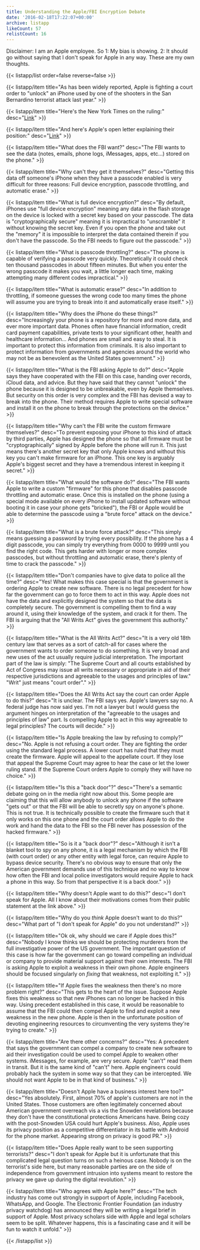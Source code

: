 ```yaml
---
title: Understanding the Apple/FBI Encryption Debate
date: '2016-02-18T17:22:07+00:00'
archive: listapp
likeCount: 57
relistCount: 16
---
```


Disclaimer: I am an Apple employee. So 1: My bias is showing. 2: It should go without saying that I don't speak for Apple in any way. These are my own thoughts.

<!--more-->

{{< listapp/list order=false reverse=false >}}

   {{< listapp/item title="As has been widely reported, Apple is fighting a court order to \"unlock\" an iPhone used by one of the shooters in the San Bernardino terrorist attack last year." >}}

   {{< listapp/item title="Here's the New York Times on the ruling:"
      desc="[Link](http://mobile.nytimes.com/2016/02/17/us/judge-tells-apple-to-help-unlock-san-bernardino-gunmans-iphone.html?referer=https://www.google.com/)" >}}

   {{< listapp/item title="And here's Apple's open letter explaining their position:"
      desc="[Link](http://www.apple.com/customer-letter/)" >}}

   {{< listapp/item title="What does the FBI want?"
      desc="The FBI wants to see the data (notes, emails, phone logs, iMessages, apps, etc...) stored on the phone." >}}

   {{< listapp/item title="Why can't they get it themselves?"
      desc="Getting this data off someone's iPhone when they have a passcode enabled is very difficult for three reasons: Full device encryption, passcode throttling, and automatic erase." >}}

   {{< listapp/item title="What is full device encryption?"
      desc="By default, iPhones use \"full device encryption\" meaning any data in the flash storage on the device is locked with a secret key based on your passcode. The data is \"cryptographically secure\" meaning it is impractical to \"unscramble\" it without knowing the secret key. Even if you open the phone and take out the \"memory\" it is impossible to interpret the data contained therein if you don't have the passcode. So the FBI needs to figure out the passcode." >}}

   {{< listapp/item title="What is passcode throttling?"
      desc="The phone is capable of verifying a passcode very quickly. Theoretically it could check ten thousand passcodes in about fifteen minutes. But when you enter the wrong passcode it makes you wait, a little longer each time, making attempting many different codes impractical." >}}

   {{< listapp/item title="What is automatic erase?"
      desc="In addition to throttling, if someone guesses the wrong code too many times the phone will assume you are trying to break into it and automatically erase itself." >}}

   {{< listapp/item title="Why does the iPhone do these things?"
      desc="Increasingly your phone is a repository for more and more data, and ever more important data. Phones often have financial information, credit card payment capabilities, private texts to your significant other, health and healthcare information… And phones are small and easy to steal. It is important to protect this information from criminals. It is also important to protect information from governments and agencies around the world who may not be as benevolent as the United States government." >}}

   {{< listapp/item title="What is the FBI asking Apple to do?"
      desc="Apple says they have cooperated with the FBI on this case, handing over records, iCloud data, and advice. But they have said that they cannot \"unlock\" the phone because it is designed to be unbreakable, even by Apple themselves. But security on this order is very complex and the FBI has devised a way to break into the phone. Their method requires Apple to write special software and install it on the phone to break through the protections on the device." >}}

   {{< listapp/item title="Why can't the FBI write the custom firmware themselves?"
      desc="To prevent exposing your iPhone to this kind of attack by third parties, Apple has designed the phone so that all firmware must be \"cryptographically\" signed by Apple before the phone will run it. This just means there's another secret key that only Apple knows and without this key you can't make firmware for an iPhone. This one key is arguably Apple's biggest secret and they have a tremendous interest in keeping it secret." >}}

   {{< listapp/item title="What would the software do?"
      desc="The FBI wants Apple to write a custom \"firmware\" for this phone that disables passcode throttling and automatic erase. Once this is installed on the phone (using a special mode available on every iPhone to install updated software without booting it in case your phone gets \"bricked\"), the FBI or Apple would be able to determine the passcode using a \"brute force\" attack on the device." >}}

   {{< listapp/item title="What is a brute force attack?"
      desc="This simply means guessing a password by trying every possibility. If the phone has a 4 digit passcode, you can simply try everything from 0000 to 9999 until you find the right code. This gets harder with longer or more complex passcodes, but without throttling and automatic erase, there's plenty of time to crack the passcode." >}}

   {{< listapp/item title="Don't companies have to give data to police all the time?"
      desc="Yes! What makes this case special is that the government is ordering Apple to create new software. There is no legal precedent for how far the government can go to force them to act in this way. Apple does not have the data and explicitly designed the system so that the data is completely secure. The government is compelling them to find a way around it, using their knowledge of the system, and crack it for them. The FBI is arguing that the \"All Writs Act\" gives the government this authority." >}}

   {{< listapp/item title="What is the All Writs Act?"
      desc="It is a very old 18th century law that serves as a sort of catch-all for cases where the government wants to order someone to do something. It is very broad and new uses of the act usually require judicial interpretation. The important part of the law is simply: \"The Supreme Court and all courts established by Act of Congress may issue all writs necessary or appropriate in aid of their respective jurisdictions and agreeable to the usages and principles of law.\" \"Writ\" just means \"court order\"." >}}

   {{< listapp/item title="Does the All Writs Act say the court can order Apple to do this?"
      desc="It is unclear. The FBI says yes. Apple's lawyers say no. A federal judge has now said yes. I'm not a lawyer but I would guess the argument hinges on interpretation of the \"agreeable to the usages and principles of law\" part. Is compelling Apple to act in this way agreeable to legal principles? The courts will decide." >}}

   {{< listapp/item title="Is Apple breaking the law by refusing to comply?"
      desc="No. Apple is not refusing a court order. They are fighting the order using the standard legal process. A lower court has ruled that they must create the firmware. Apple will appeal to the appellate court. If they lose that appeal the Supreme Court may agree to hear the case or let the lower ruling stand. If the Supreme Court orders Apple to comply they will have no choice." >}}

   {{< listapp/item title="Is this a \"back door\"?"
      desc="There's a semantic debate going on in the media right now about this. Some people are claiming that this will allow anybody to unlock any phone if the software \"gets out\" or that the FBI will be able to secretly spy on anyone's phone. This is not true. It is technically possible to create the firmware such that it only works on this one phone and the court order allows Apple to do the work and hand the data to the FBI so the FBI never has possession of the hacked firmware." >}}

   {{< listapp/item title="So is it a \"back door\"?"
      desc="Although it isn't a blanket tool to spy on any phone, it is a legal mechanism by which the FBI (with court order) or any other entity with legal force, can require Apple to bypass device security. There's no obvious way to ensure that only the American government demands use of this technique and no way to know how often the FBI and local police investigators would require Apple to hack a phone in this way. So from that perspective it is a back door." >}}

   {{< listapp/item title="Why doesn't Apple want to do this?"
      desc="I don't speak for Apple. All I know about their motivations comes from their public statement at the link above." >}}

   {{< listapp/item title="Why do you *think* Apple doesn't want to do this?"
      desc="What part of \"I don't speak for Apple\" do you not understand?" >}}

   {{< listapp/item title="Ok ok, why should we care if Apple does this?"
      desc="Nobody I know thinks we should be protecting murderers from the full investigative power of the US government. The important question of this case is how far the government can go toward compelling an individual or company to provide material support against their own interests. The FBI is asking Apple to exploit a weakness in their own phone. Apple engineers should be focused singularly on *fixing* that weakness, not exploiting it." >}}

   {{< listapp/item title="If Apple fixes the weakness then there's no more problem right?"
      desc="This gets to the heart of the issue. Suppose Apple fixes this weakness so that new iPhones can no longer be hacked in this way. Using precedent established in this case, it would be reasonable to assume that the FBI could then compel Apple to find and exploit a new weakness in the new phone. Apple is then in the unfortunate position of devoting engineering resources to circumventing the very systems they're trying to create." >}}

   {{< listapp/item title="Are there other concerns?"
      desc="Yes: A precedent that says the government can compel a company to create new software to aid their investigation could be used to compel Apple to weaken other systems. iMessages, for example, are very secure. Apple \"can't\" read them in transit. But it is the same kind of \"can't\" here. Apple engineers could probably hack the system in some way so that they can be intercepted. We should not want Apple to be in that kind of business." >}}

   {{< listapp/item title="Doesn't Apple have a business interest here too?"
      desc="Yes absolutely. First, almost 70% of apple's customers are not in the United States. Those customers are often legitimately concerned about American government overreach vis a vis the Snowden revelations because they don't have the constitutional protections Americans have. Being cozy with the post-Snowden USA could hurt Apple's business. Also, Apple uses its privacy position as a competitive differentiator in its battle with Android for the phone market. Appearing strong on privacy is good PR." >}}

   {{< listapp/item title="Does Apple really want to be seen supporting terrorists?"
      desc="I don't speak for Apple but it is unfortunate that this complicated legal question turns on such a heinous case. Nobody is on the terrorist's side here, but many reasonable parties are on the side of independence from government intrusion into systems meant to restore the privacy we gave up during the digital revolution." >}}

   {{< listapp/item title="Who agrees with Apple here?"
      desc="The tech industry has come out strongly in support of Apple, including Facebook, WhatsApp, and Google. The Electronic Frontier Foundation (an industry privacy watchdog) has announced they will be writing a legal brief in support of Apple. Most privacy scholars side with Apple and legal scholars seem to be split. Whatever happens, this is a fascinating case and it will be fun to watch it unfold." >}}

{{< /listapp/list >}}

